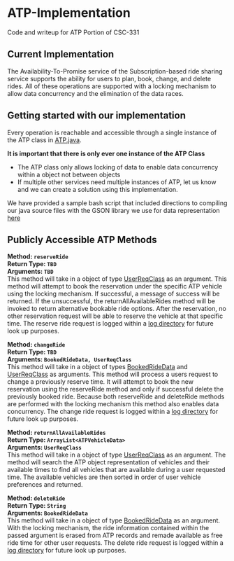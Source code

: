 # ATP-Implementation
Code and writeup for ATP Portion of CSC-331

## Current Implementation

The Availability-To-Promise service of the Subscription-based ride sharing service supports the ability for users to plan, book, change, and delete rides. All of these operations are supported with a locking mechanism to allow data concurrency and the elimination of the data races.


## Getting started with our implementation
Every operation is reachable and accessible through a single instance of the ATP class in [ATP.java](src/ATP.java). 

**It is important that there is only ever one instance of the ATP Class**
- The ATP class only allows locking of data to enable data concurrency within a object not between objects
- If multiple other services need multiple instances of ATP, let us know and we can create a solution using this implementation. 

We have provided a sample bash script that included directions to compiling our java source files with the GSON library we use for data representation [here](./java_test.sh)

## Publicly Accessible ATP Methods

**Method: `reserveRide`**<br> 
**Return Type: `TBD`**<br>
**Arguments: `TBD`**<br>
This method will take in a object of type [UserReqClass](src/UserReqClass.java) as an argument. This method will attempt to book the reservation under the specific ATP vehicle using the locking mechanism. If successful, a message of success will be returned. If the unsuccessful, the returnAllAvailableRides method will be invoked to return alternative bookable ride options. After the reservation, no other reservation request will be able to reserve the vehicle at that specific time. The reserve ride request is logged within a [log directory](./src/test_booked_rides/reserved_rides/) for future look up purposes.


**Method: `changeRide`**<br> 
**Return Type: `TBD`**<br>
**Arguments: `BookedRideData, UserReqClass`**<br>
This method will take in a object of types [BookedRideData](src/BookedRideData.java) and [UserReqClass](src/UserReqClass.java) as arguments. This method will process a users request to change a previously reserve time. It will attempt to book the new reservation using the reserveRide method and only if successful delete the previously booked ride. Because both reserveRide and deleteRide methods are performed with the locking mechanism this method also enables data concurrency. The change ride request is logged within a [log directory](./src/test_booked_rides/changed_rides/) for future look up purposes.


**Method: `returnAllAvailableRides`**<br> 
**Return Type: `ArrayList<ATPVehicleData>`**<br>
**Arguments: `UserReqClass`**<br>
This method will take in a object of type [UserReqClass](src/UserReqClass.java) as an argument. The method will search the ATP object representation of vehicles and their available times to find all vehicles that are available during a user requested time. The available vehicles are then sorted in order of user vehicle preferences and returned.


**Method: `deleteRide`**<br> 
**Return Type: `String`**<br>
**Arguments: `BookedRideData`**<br>
This method will take in a object of type [BookedRideData](src/BookedRideData.java) as an argument. With the locking mechanism, the ride information contained within the passed argument is erased from ATP records and remade available as free ride time for other user requests. The delete ride request is logged within a [log directory](./src/test_booked_rides/delete_rides/) for future look up purposes.
